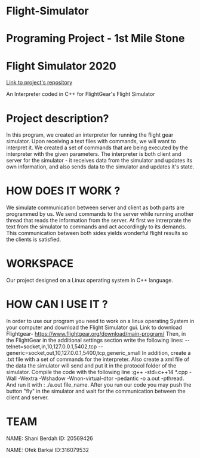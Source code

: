 # Flight-Simulator

# Programing Project - 1st Mile Stone
# Flight Simulator 2020

[Link to project's repository](https://github.com/ofekbr/Flight-Simulator)

An Interpreter coded in C++ for FlightGear's Flight Simulator

# Project description?
In this program, we created an interpreter for running the flight gear simulator. Upon receiving a text files with commands, we will want to interpret it. We created a set of commands that are being executed by the interpreter with the given parameters. The interpreter is both client and server for the simulator - it receives data from the simulator and updates its own information, and also sends data to the simulator and updates it's state.

# HOW DOES IT WORK ?
We simulate communication between server and client as both parts are programmed by us.
We send commands to the server while running another thread that reads the information from the server.
At first we intrerprate the text from the simulator to commands and act accordingly to its demands.
This communication between both sides yields wonderful flight results so the clients is satisfied.

# WORKSPACE
Our project designed on a Linux operating system in C++ language.

# HOW CAN I USE IT ?
In order to use our program you need to work on a linux operating System in your computer and download the
Flight Simulator gui.
Link to download Flightgear-
https://www.flightgear.org/download/main-program/
Then, in the FlightGear in the additional settings section write the following lines:
--telnet=socket,in,10,127.0.0.1,5402,tcp
--generic=socket,out,10,127.0.0.1,5400,tcp,generic_small
In addition, create a .txt file with a set of commands for the interpreter. Also create a xml file of the data the simulator will send and put it in the protocol folder of the simulator.
Compile the code with the following line :g++ -std=c++14 *.cpp -Wall -Wextra -Wshadow -Wnon-virtual-dtor -pedantic -o a.out -pthread. And run it with : ./a.out file_name.
After you run our code you may push the button "fly" in the simulator and wait for the communication between
the client and server.


# TEAM
NAME: Shani Berdah
ID: 20569426

NAME: Ofek Barkai
ID:316079532
